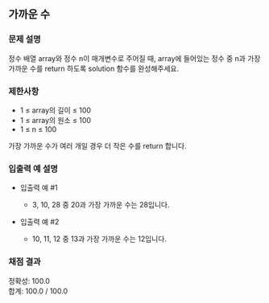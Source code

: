## 가까운 수

### 문제 설명

정수 배열 array와 정수 n이 매개변수로 주어질 때, array에 들어있는 정수 중 n과 가장 가까운 수를 return 하도록 solution 함수를 완성해주세요.

### 제한사항

* 1 ≤ array의 길이 ≤ 100
* 1 ≤ array의 원소 ≤ 100
* 1 ≤ n ≤ 100

가장 가까운 수가 여러 개일 경우 더 작은 수를 return 합니다.

### 입출력 예 설명

* 입출력 예 #1

  - 3, 10, 28 중 20과 가장 가까운 수는 28입니다.

* 입출력 예 #2

  - 10, 11, 12 중 13과 가장 가까운 수는 12입니다.

### 채점 결과

정확성: 100.0<br>
합계: 100.0 / 100.0
